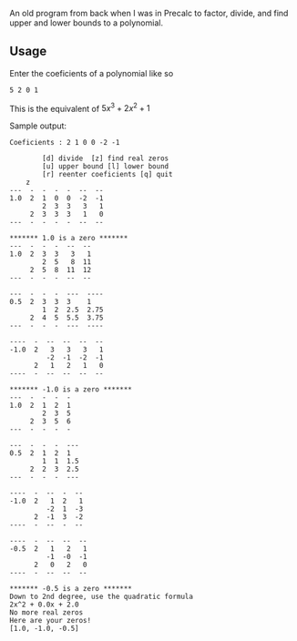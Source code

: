 An old program from back when I was in Precalc to factor, divide, and find upper and lower bounds to a polynomial.

## Usage
Enter the coeficients of a polynomial like so
```
5 2 0 1
```
This is the equivalent of $5x^3 + 2x^2 + 1$

Sample output:
```
Coeficients : 2 1 0 0 -2 -1

        [d] divide  [z] find real zeros  
        [u] upper bound [l] lower bound  
        [r] reenter coeficients [q] quit
    z
---  -  -  -  -  --  --
1.0  2  1  0  0  -2  -1
        2  3  3   3   1
     2  3  3  3   1   0
---  -  -  -  -  --  --

******* 1.0 is a zero *******
---  -  -  -  --  --
1.0  2  3  3   3   1
        2  5   8  11
     2  5  8  11  12
---  -  -  -  --  --

---  -  -  -  ---  ----
0.5  2  3  3  3    1
        1  2  2.5  2.75
     2  4  5  5.5  3.75
---  -  -  -  ---  ----

----  -  --  --  --  --
-1.0  2   3   3   3   1
         -2  -1  -2  -1
      2   1   2   1   0
----  -  --  --  --  --

******* -1.0 is a zero *******
---  -  -  -  -
1.0  2  1  2  1
        2  3  5
     2  3  5  6
---  -  -  -  -

---  -  -  -  ---
0.5  2  1  2  1
        1  1  1.5
     2  2  3  2.5
---  -  -  -  ---

----  -  --  -  --
-1.0  2   1  2   1
         -2  1  -3
      2  -1  3  -2
----  -  --  -  --

----  -  --  --  --
-0.5  2   1   2   1
         -1  -0  -1
      2   0   2   0
----  -  --  --  --

******* -0.5 is a zero *******
Down to 2nd degree, use the quadratic formula
2x^2 + 0.0x + 2.0
No more real zeros
Here are your zeros!
[1.0, -1.0, -0.5]
```